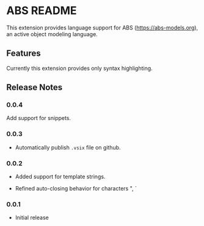 # ABS README

This extension provides language support for ABS (<https://abs-models.org>),
an active object modeling language.

## Features

Currently this extension provides only syntax highlighting.

## Release Notes

### 0.0.4

Add support for snippets.

### 0.0.3

- Automatically publish `.vsix` file on github.

### 0.0.2

- Added support for template strings.

- Refined auto-closing behavior for characters ", `

### 0.0.1

- Initial release
